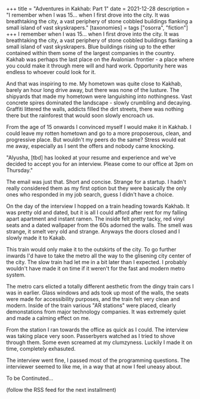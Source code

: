 +++
title = "Adventures in Kakhab: Part 1"
date = 2021-12-28
description = "I remember when I was 15... when I first drove into the city. It was breathtaking the city, a vast periphery of stone cobbled buildings flanking a small island of vast skyskrapers."
[taxonomies] =
tags ["osorra", "fiction"]
+++
I remember when I was 15... when I first drove into the city. It was breathtaking the city, a vast periphery of stone cobbled buildings flanking a small island of vast skyskrapers. Blue buildings rising up to the ether contained within them some of the largest companies in the country. Kakhab was perhaps the last place on the Avalonian frontier - a place where you could make it through mere will and hard work. Opportunity here was endless to whoever could look for it.

And that was inspiring to me. My hometown was quite close to Kakhab, barely an hour long drive away, but there was none of the lusture. The shipyards that made my hometown were languishing into nothingness. Vast concrete spires dominated the landscape - slowly crumbling and decaying. Graffiti littered the walls, addicts filled the dirt streets, there was nothing there but the rainforest that would soon slowly encroach us.

From the age of 15 onwards I convinced myself I would make it in Kakhab. I could leave my rotten hometown and go to a more proposerous, clean, and progressive place. But wouldn't my peers do the same? Stress would eat me away, especially as I sent the offers and nobody came knocking.

"Alyusha, [tbd] has looked at your resume and experience and we've decided to accept you for an interview. Please come to our office at 3pm on Thursday."

The email was just that. Short and concise. Strange for a startup. I hadn't really considered them as my first option but they were basically the only ones who responded in my job search, guess I didn't have a choice.

On the day of the interview I hopped on a train heading towards Kakhab. It was pretty old and dated, but it is all I could afford after rent for my falling apart apartment and instant ramen. The inside felt pretty tacky, red vinyl seats and a dated wallpaper from the 60s adorned the walls. The smell was strange, it smelt very old and strange. Anyways the doors closed and I slowly made it to Kakab.

This train would only make it to the outskirts of the city. To go further inwards I'd have to take the metro all the way to the glisening city center of the city. The slow train had let me in a bit later than I expected. I probably wouldn't have made it on time if it weren't for the fast and modern metro system.

The metro cars elicted a totally different aesthetic from the dingy train cars I was in earlier. Glass windows and ads took up most of the walls, the seats were made for accessibility purposes, and the train felt very clean and modern. Inside of the train various "AR stations" were placed, clearly demonstations from major technology companies. It was extremely quiet and made a calming effect on me.

From the station I ran towards the office as quick as I could. The interview was taking place very soon. Passerbyers watched as I tried to shove through them. Some even screamed at my clumzyness. Luckily I made it on time, completely exhasuted. 

The interview went fine, I passed most of the programming questions. The interviewer seemed to like me, in a way that at now I feel uneasy about.

To be Continuted... 

(follow the RSS feed for the next installment)
